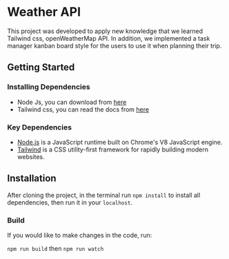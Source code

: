 # Weather API

This project was developed to apply new knowledge that we learned Tailwind css, openWeatherMap API. In addition, we implemented a task manager kanban board style for the users to use it when planning their trip.

## Getting Started

### Installing Dependencies

- Node Js, you can download from [here](https://nodejs.org/en/)
- Tailwind css, you can read the docs from [here](https://tailwindcss.com/docs/installation)

### Key Dependencies

- [Node.js](https://nodejs.org/en/) is a JavaScript runtime built on Chrome's V8 JavaScript engine.
- [Tailwind](https://tailwindcss.com/docs/installation) is a CSS utility-first framework for rapidly building modern websites.

## Installation

After cloning the project, in the terminal run `npm install` to install all dependencies, then run it in your `localhost`.

### Build

If you would like to make changes in the code, run:

`npm run build`
then
`npm run watch`

